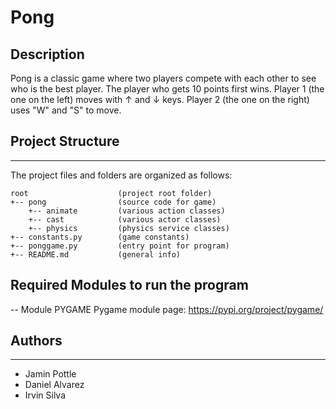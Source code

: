 # Pong
## Description
Pong is a classic game where two players compete with each other to see who is the best player. The player who gets 10 points first wins. Player 1 (the one on the left) moves with ↑ and ↓ keys. Player 2 (the one on the right) uses "W" and "S" to move.

## Project Structure
---
The project files and folders are organized as follows:
```
root                    (project root folder)
+-- pong                (source code for game)
    +-- animate         (various action classes)
    +-- cast            (various actor classes)
    +-- physics         (physics service classes)
+-- constants.py        (game constants)
+-- ponggame.py         (entry point for program)
+-- README.md           (general info)
```

## Required Modules to run the program
--
Module PYGAME
Pygame module page:
https://pypi.org/project/pygame/

## Authors
---
* Jamin Pottle
* Daniel Alvarez
* Irvin Silva

